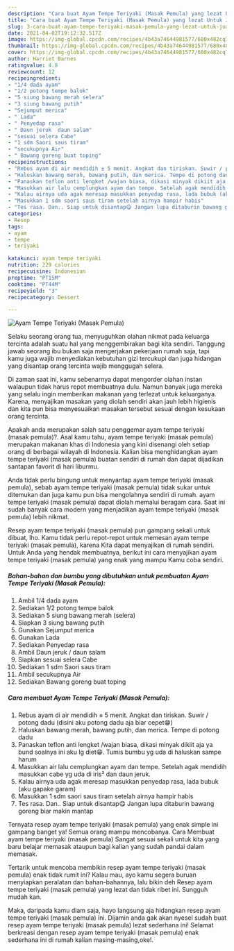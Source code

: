 ```yaml
---
description: "Cara buat Ayam Tempe Teriyaki (Masak Pemula) yang lezat Untuk Jualan"
title: "Cara buat Ayam Tempe Teriyaki (Masak Pemula) yang lezat Untuk Jualan"
slug: 3-cara-buat-ayam-tempe-teriyaki-masak-pemula-yang-lezat-untuk-jualan
date: 2021-04-02T19:12:32.517Z
image: https://img-global.cpcdn.com/recipes/4b43a74644981577/680x482cq70/ayam-tempe-teriyaki-masak-pemula-foto-resep-utama.jpg
thumbnail: https://img-global.cpcdn.com/recipes/4b43a74644981577/680x482cq70/ayam-tempe-teriyaki-masak-pemula-foto-resep-utama.jpg
cover: https://img-global.cpcdn.com/recipes/4b43a74644981577/680x482cq70/ayam-tempe-teriyaki-masak-pemula-foto-resep-utama.jpg
author: Harriet Barnes
ratingvalue: 4.8
reviewcount: 12
recipeingredient:
- "1/4 dada ayam"
- "1/2 potong tempe balok"
- "5 siung bawang merah selera"
- "3 siung bawang putih"
- "Sejumput merica"
- " Lada"
- " Penyedap rasa"
- " Daun jeruk  daun salam"
- "sesuai selera Cabe"
- "1 sdm Saori saus tiram"
- "secukupnya Air"
- " Bawang goreng buat toping"
recipeinstructions:
- "Rebus ayam di air mendidih ± 5 menit. Angkat dan tiriskan. Suwir / potong dadu (disini aku potong dadu aja biar cepet😁)"
- "Haluskan bawang merah, bawang putih, dan merica. Tempe di potong dadu"
- "Panaskan teflon anti lengket /wajan biasa, dikasi minyak dikiit aja ya bund soalnya ini aku lg diet😁. Tumis bumbu yg uda di haluskan sampe harum"
- "Masukkan air lalu cemplungkan ayam dan tempe. Setelah agak mendidih masukkan cabe yg uda di iris² dan daun jeruk."
- "Kalau airnya uda agak meresap masukkan penyedap rasa, lada bubuk (aku gapake garam)"
- "Masukkan 1 sdm saori saus tiram setelah airnya hampir habis"
- "Tes rasa. Dan.. Siap untuk disantap😋 Jangan lupa ditaburin bawang goreng biar makin mantap"
categories:
- Resep
tags:
- ayam
- tempe
- teriyaki

katakunci: ayam tempe teriyaki 
nutrition: 229 calories
recipecuisine: Indonesian
preptime: "PT15M"
cooktime: "PT44M"
recipeyield: "3"
recipecategory: Dessert

---
```



![Ayam Tempe Teriyaki (Masak Pemula)](https://img-global.cpcdn.com/recipes/4b43a74644981577/680x482cq70/ayam-tempe-teriyaki-masak-pemula-foto-resep-utama.jpg)

Selaku seorang orang tua, menyuguhkan olahan nikmat pada keluarga tercinta adalah suatu hal yang menggembirakan bagi kita sendiri. Tanggung jawab seorang ibu bukan saja mengerjakan pekerjaan rumah saja, tapi kamu juga wajib menyediakan kebutuhan gizi tercukupi dan juga hidangan yang disantap orang tercinta wajib menggugah selera.

Di zaman  saat ini, kamu sebenarnya dapat mengorder olahan instan walaupun tidak harus repot membuatnya dulu. Namun banyak juga mereka yang selalu ingin memberikan makanan yang terlezat untuk keluarganya. Karena, menyajikan masakan yang diolah sendiri akan jauh lebih higienis dan kita pun bisa menyesuaikan masakan tersebut sesuai dengan kesukaan orang tercinta. 



Apakah anda merupakan salah satu penggemar ayam tempe teriyaki (masak pemula)?. Asal kamu tahu, ayam tempe teriyaki (masak pemula) merupakan makanan khas di Indonesia yang kini disenangi oleh setiap orang di berbagai wilayah di Indonesia. Kalian bisa menghidangkan ayam tempe teriyaki (masak pemula) buatan sendiri di rumah dan dapat dijadikan santapan favorit di hari liburmu.

Anda tidak perlu bingung untuk menyantap ayam tempe teriyaki (masak pemula), sebab ayam tempe teriyaki (masak pemula) tidak sukar untuk ditemukan dan juga kamu pun bisa mengolahnya sendiri di rumah. ayam tempe teriyaki (masak pemula) dapat diolah memalui beragam cara. Saat ini sudah banyak cara modern yang menjadikan ayam tempe teriyaki (masak pemula) lebih nikmat.

Resep ayam tempe teriyaki (masak pemula) pun gampang sekali untuk dibuat, lho. Kamu tidak perlu repot-repot untuk memesan ayam tempe teriyaki (masak pemula), karena Kita dapat menyajikan di rumah sendiri. Untuk Anda yang hendak membuatnya, berikut ini cara menyajikan ayam tempe teriyaki (masak pemula) yang enak yang mampu Kamu coba sendiri.

<!--inarticleads1-->

##### Bahan-bahan dan bumbu yang dibutuhkan untuk pembuatan Ayam Tempe Teriyaki (Masak Pemula):

1. Ambil 1/4 dada ayam
1. Sediakan 1/2 potong tempe balok
1. Sediakan 5 siung bawang merah (selera)
1. Siapkan 3 siung bawang putih
1. Gunakan Sejumput merica
1. Gunakan  Lada
1. Sediakan  Penyedap rasa
1. Ambil  Daun jeruk / daun salam
1. Siapkan sesuai selera Cabe
1. Sediakan 1 sdm Saori saus tiram
1. Ambil secukupnya Air
1. Sediakan  Bawang goreng buat toping




<!--inarticleads2-->

##### Cara membuat Ayam Tempe Teriyaki (Masak Pemula):

1. Rebus ayam di air mendidih ± 5 menit. Angkat dan tiriskan. Suwir / potong dadu (disini aku potong dadu aja biar cepet😁)
1. Haluskan bawang merah, bawang putih, dan merica. Tempe di potong dadu
1. Panaskan teflon anti lengket /wajan biasa, dikasi minyak dikiit aja ya bund soalnya ini aku lg diet😁. Tumis bumbu yg uda di haluskan sampe harum
1. Masukkan air lalu cemplungkan ayam dan tempe. Setelah agak mendidih masukkan cabe yg uda di iris² dan daun jeruk.
1. Kalau airnya uda agak meresap masukkan penyedap rasa, lada bubuk (aku gapake garam)
1. Masukkan 1 sdm saori saus tiram setelah airnya hampir habis
1. Tes rasa. Dan.. Siap untuk disantap😋 Jangan lupa ditaburin bawang goreng biar makin mantap




Ternyata resep ayam tempe teriyaki (masak pemula) yang enak simple ini gampang banget ya! Semua orang mampu mencobanya. Cara Membuat ayam tempe teriyaki (masak pemula) Sangat sesuai sekali untuk kita yang baru belajar memasak ataupun bagi kalian yang sudah pandai dalam memasak.

Tertarik untuk mencoba membikin resep ayam tempe teriyaki (masak pemula) enak tidak rumit ini? Kalau mau, ayo kamu segera buruan menyiapkan peralatan dan bahan-bahannya, lalu bikin deh Resep ayam tempe teriyaki (masak pemula) yang lezat dan tidak ribet ini. Sungguh mudah kan. 

Maka, daripada kamu diam saja, hayo langsung aja hidangkan resep ayam tempe teriyaki (masak pemula) ini. Dijamin anda gak akan nyesel sudah buat resep ayam tempe teriyaki (masak pemula) lezat sederhana ini! Selamat berkreasi dengan resep ayam tempe teriyaki (masak pemula) enak sederhana ini di rumah kalian masing-masing,oke!.


